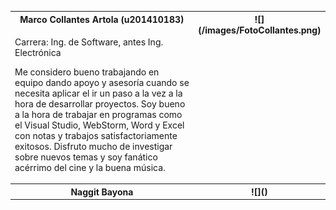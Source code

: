 ﻿<table>
<tr>
<th colspan="1" valign="top">Marco Collantes Artola (u201410183)</th>
<th colspan="1" rowspan="2" valign="top">![](/images/FotoCollantes.png)</th>
</tr>
<tr>
<td colspan="1" valign="top">
<p>Carrera: Ing. de Software, antes Ing. Electrónica</p><p>Me considero bueno trabajando en equipo dando apoyo y asesoría cuando se necesita aplicar el ir un paso a la vez a la hora de desarrollar proyectos. Soy bueno a la hora de trabajar en programas como el Visual Studio, WebStorm, Word y Excel con notas y trabajos satisfactoriamente exitosos. Disfruto mucho de investigar sobre nuevos temas y soy fanático acérrimo del cine y la buena música.</p>
</td>
</tr>

<tr>
<th colspan="1" valign="top">Naggit Bayona</th>
<th colspan="1" rowspan="2" valign="top">![]()</th>
</tr>
<tr>
</tr>

<tr></tr>

<tr></tr>

<tr></tr>

</table>

